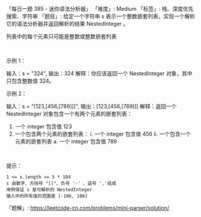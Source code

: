 「每日一题 385 - 迷你语法分析器」
「难度」: Medium
「标签」: 栈、深度优先搜索、字符串
「题目」: 给定一个字符串 s 表示一个整数嵌套列表，实现一个解析它的语法分析器并返回解析的结果 NestedInteger 。

列表中的每个元素只可能是整数或整数嵌套列表

 

示例 1：

输入：s = "324",
输出：324
解释：你应该返回一个 NestedInteger 对象，其中只包含整数值 324。


示例 2：

输入：s = "[123,[456,[789]]]",
输出：[123,[456,[789]]]
解释：返回一个 NestedInteger 对象包含一个有两个元素的嵌套列表：
1. 一个 integer 包含值 123
2. 一个包含两个元素的嵌套列表：
    i.  一个 integer 包含值 456
    ii. 一个包含一个元素的嵌套列表
         a. 一个 integer 包含值 789


 

提示：


	1 <= s.length <= 5 * 104
	s 由数字、方括号 "[]"、负号 '-' 、逗号 ','组成
	用例保证 s 是可解析的 NestedInteger
	输入中的所有值的范围是 [-106, 106]



「题解」: https://leetcode-cn.com/problems/mini-parser/solution/